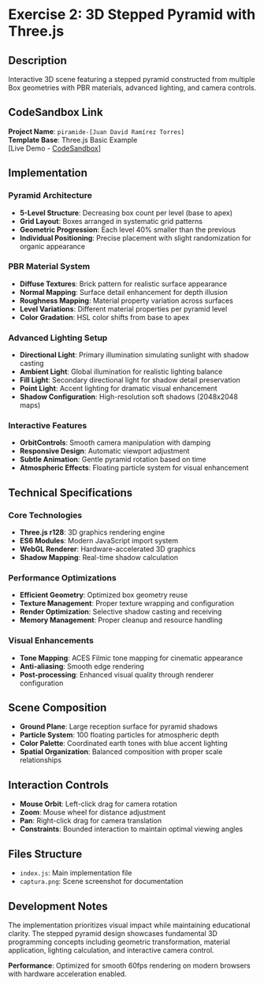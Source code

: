 # Exercise 2: 3D Stepped Pyramid with Three.js

## Description

Interactive 3D scene featuring a stepped pyramid constructed from multiple Box geometries with PBR materials, advanced lighting, and camera controls.

## CodeSandbox Link

**Project Name**: `piramide-[Juan David Ramírez Torres]`  
**Template Base**: Three.js Basic Example  
[Live Demo - [CodeSandbox](https://codesandbox.io/p/devbox/hopeful-hooks-ht88l6?workspaceId=ws_FJjALXsLhwXHNKHrZjCXRB)]

## Implementation

### Pyramid Architecture

- **5-Level Structure**: Decreasing box count per level (base to apex)
- **Grid Layout**: Boxes arranged in systematic grid patterns
- **Geometric Progression**: Each level 40% smaller than the previous
- **Individual Positioning**: Precise placement with slight randomization for organic appearance

### PBR Material System

- **Diffuse Textures**: Brick pattern for realistic surface appearance
- **Normal Mapping**: Surface detail enhancement for depth illusion
- **Roughness Mapping**: Material property variation across surfaces
- **Level Variations**: Different material properties per pyramid level
- **Color Gradation**: HSL color shifts from base to apex

### Advanced Lighting Setup

- **Directional Light**: Primary illumination simulating sunlight with shadow casting
- **Ambient Light**: Global illumination for realistic lighting balance
- **Fill Light**: Secondary directional light for shadow detail preservation
- **Point Light**: Accent lighting for dramatic visual enhancement
- **Shadow Configuration**: High-resolution soft shadows (2048x2048 maps)

### Interactive Features

- **OrbitControls**: Smooth camera manipulation with damping
- **Responsive Design**: Automatic viewport adjustment
- **Subtle Animation**: Gentle pyramid rotation based on time
- **Atmospheric Effects**: Floating particle system for visual enhancement

## Technical Specifications

### Core Technologies

- **Three.js r128**: 3D graphics rendering engine
- **ES6 Modules**: Modern JavaScript import system
- **WebGL Renderer**: Hardware-accelerated 3D graphics
- **Shadow Mapping**: Real-time shadow calculation

### Performance Optimizations

- **Efficient Geometry**: Optimized box geometry reuse
- **Texture Management**: Proper texture wrapping and configuration
- **Render Optimization**: Selective shadow casting and receiving
- **Memory Management**: Proper cleanup and resource handling

### Visual Enhancements

- **Tone Mapping**: ACES Filmic tone mapping for cinematic appearance
- **Anti-aliasing**: Smooth edge rendering
- **Post-processing**: Enhanced visual quality through renderer configuration

## Scene Composition

- **Ground Plane**: Large reception surface for pyramid shadows
- **Particle System**: 100 floating particles for atmospheric depth
- **Color Palette**: Coordinated earth tones with blue accent lighting
- **Spatial Organization**: Balanced composition with proper scale relationships

## Interaction Controls

- **Mouse Orbit**: Left-click drag for camera rotation
- **Zoom**: Mouse wheel for distance adjustment
- **Pan**: Right-click drag for camera translation
- **Constraints**: Bounded interaction to maintain optimal viewing angles

## Files Structure

- `index.js`: Main implementation file
- `captura.png`: Scene screenshot for documentation

## Development Notes

The implementation prioritizes visual impact while maintaining educational clarity. The stepped pyramid design showcases fundamental 3D programming concepts including geometric transformation, material application, lighting calculation, and interactive camera control.

**Performance**: Optimized for smooth 60fps rendering on modern browsers with hardware acceleration enabled.

